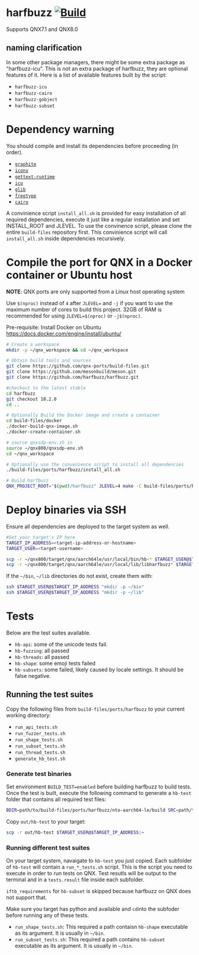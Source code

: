 # harfbuzz [![Build](https://github.com/qnx-ports/build-files/actions/workflows/harfbuzz.yml/badge.svg)](https://github.com/qnx-ports/build-files/actions/workflows/harfbuzz.yml)

Supports QNX7.1 and QNX8.0

## naming clarification

In some other package managers, there might be some extra package as "harfbuzz-icu". This is not an extra package of harfbuzz, they are optional features of it. Here is a list of available features built by the script:

+ `harfbuzz-icu`
+ `harfbuzz-cairo`
+ `harfbuzz-gobject`
+ `harfbuzz-subset`

# Dependency warning

You should compile and install its dependencies before proceeding (in order).
+ [`graphite`](https://github.com/qnx-ports/build-files/tree/main/ports/graphite)
+ [`iconv`](https://github.com/qnx-ports/build-files/tree/main/ports/iconv)
+ [`gettext-runtime`](https://github.com/qnx-ports/build-files/tree/main/ports/gettext-runtime)
+ [`icu`](https://github.com/qnx-ports/build-files/tree/main/ports/icu)
+ [`glib`](https://github.com/qnx-ports/build-files/tree/main/ports/glib)
+ [`freetype`](https://github.com/qnx-ports/build-files/tree/main/ports/freetype)
+ [`cairo`](https://github.com/qnx-ports/build-files/tree/main/ports/cairo)

A convinience script `install_all.sh` is provided for easy installation of all required dependencies, execute it just like a regular installation and set INSTALL_ROOT and JLEVEL.
To use the convinence script, please clone the entire `build-files` repository first. 
This convinience script will call `install_all.sh` inside dependencies recursively.

# Compile the port for QNX in a Docker container or Ubuntu host

**NOTE**: QNX ports are only supported from a Linux host operating system

Use `$(nproc)` instead of `4` after `JLEVEL=` and `-j` if you want to use the maximum number of cores to build this project.
32GB of RAM is recommended for using `JLEVEL=$(nproc)` or `-j$(nproc)`.

Pre-requisite: Install Docker on Ubuntu https://docs.docker.com/engine/install/ubuntu/
```bash
# Create a workspace
mkdir -p ~/qnx_workspace && cd ~/qnx_workspace

# Obtain build tools and sources
git clone https://github.com/qnx-ports/build-files.git
git clone https://github.com/mesonbuild/meson.git
git clone https://github.com/harfbuzz/harfbuzz.git

#checkout to the latest stable 
cd harfbuzz
git checkout 10.2.0
cd ..

# Optionally Build the Docker image and create a container
cd build-files/docker
./docker-build-qnx-image.sh
./docker-create-container.sh

# source qnxsdp-env.sh in
source ~/qnx800/qnxsdp-env.sh
cd ~/qnx_workspace

# Optionally use the convenience script to install all dependencies
./build-files/ports/harfbuzz/install_all.sh

# Build harfbuzz
QNX_PROJECT_ROOT="$(pwd)/harfbuzz" JLEVEL=4 make -C build-files/ports/harfbuzz install
```

# Deploy binaries via SSH
Ensure all dependencies are deployed to the target system as well.
```bash
#Set your target's IP here
TARGET_IP_ADDRESS=<target-ip-address-or-hostname>
TARGET_USER=<target-username>

scp -r ~/qnx800/target/qnx/aarch64le/usr/local/bin/hb-* $TARGET_USER@$TARGET_IP_ADDRESS:~/bin
scp -r ~/qnx800/target/qnx/aarch64le/usr/local/lib/libharfbuzz* $TARGET_USER@$TARGET_IP_ADDRESS:~/lib
```

If the `~/bin`, `~/lib` directories do not exist, create them with:
```bash
ssh $TARGET_USER@$TARGET_IP_ADDRESS "mkdir -p ~/bin"
ssh $TARGET_USER@$TARGET_IP_ADDRESS "mkdir -p ~/lib"
```

# Tests
Below are the test suites available.
+ `hb-api`: some of the unicode tests fail.
+ `hb-fuzzing`: all passed  
+ `hb-threads`: all passed  
+ `hb-shape`: some emoji tests failed
+ `hb-subsets`: some failed, likely caused by locale settings. It should be false negative.

## Running the test suites
Copy the following files from `build-files/ports/harfbuzz` to your current working directory:
+ `run_api_tests.sh`
+ `run_fuzzer_tests.sh`
+ `run_shape_tests.sh`
+ `run_subset_tests.sh`
+ `run_thread_tests.sh`
+ `generate_hb_test.sh`

### Generate test binaries
Set environment `BUILD_TEST=enabled` before building harfbuzz to build tests. Once the test is built, execute the following command to generate a `hb-test` folder that contains all required test files:
```bash
BDIR=path/to/build-files/ports/harfbuzz/nto-aarch64-le/build SRC=path/to/harfbuzz/ OUT=out/ ./generate_hb_test.sh
```
Copy `out/hb-test` to your target:
```bash
scp -r out/hb-test $TARGET_USER@$TARGET_IP_ADDRESS:~
```

### Running different test suites
On your target system, navaigate to `hb-test` you just copied. Each subfolder of `hb-test` will contain a `run_*_tests.sh` script. This is the script you need to execute in order to run tests on QNX. Test resutls will be output to the terminal and in a `tests.result` file inside each subfolder.

`iftb_requirements` for `hb-subset` is skipped because harfbuzz on QNX does not support that.

Make sure you target has python and available and `cd`into the subfoder before running any of these tests.
+ `run_shape_tests.sh`: This required a path contaisn `hb-shape` executable as its argument. It is usually in `~/bin`.
+ `run_subset_tests.sh`: This required a path contains `hb-subset` executable as its argument. It is usually in `~/bin`.